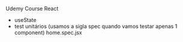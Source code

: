 Udemy Course React

- useState
- test unitários (usamos a sigla spec quando vamos testar apenas 1 component) home.spec.jsx
